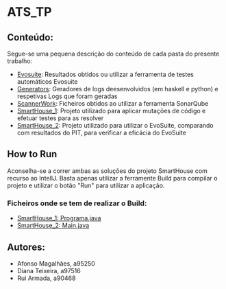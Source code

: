 # ATS_TP

## Conteúdo:
Segue-se uma pequena descrição do conteúdo de cada pasta do presente trabalho:

* [Evosuite](Evosuite/): Resultados obtidos ou utilizar a ferramenta de testes automáticos Evosuite
* [Generators](Generators/): Geradores de logs deesenvolvidos (em haskell e python) e respetivas Logs que foram geradas
* [ScannerWork](Scannerwork/.scannerwork/): Ficheiros obtidos ao utilizar a ferramenta SonarQube
* [SmartHouse_1](SmartHouse_1/Trabalho/src/main/java/smart_houses/): Projeto utilizado para aplicar mutações de código e efetuar testes para as resolver
* [SmartHouse_2](SmartHouse_2/): Projeto utilizado para utilizar o EvoSuite, comparando com resultados do PIT, para verificar a eficácia do EvoSuite

## How to Run

Aconselha-se a correr ambas as soluções do projeto SmartHouse com recurso ao IntelIJ. Basta apenas utilizar a ferramente Build para compilar o projeto e utilizar o botão "Run" para utilizar a aplicação.

### Ficheiros onde se tem de realizar o Build:

* [SmartHouse_1: Programa.java](SmartHouse_1/Trabalho/src/main/java/smart_houses/input_output/Programa.java)
* [SmartHouse_2: Main.java](SmartHouse_2/Main.java)

## Autores:

* Afonso Magalhães, a95250
* Diana Teixeira, a97516
* Rui Armada, a90468